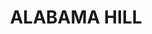 ---
lastmod: '2025-04-06T06:05:21+00:00'
latitude: -20.08221328
layout: suburb
longitude: 146.2483755
postcode: '4820'
state: QLD
title: ALABAMA HILL
url: /qld/alabama-hill/
---